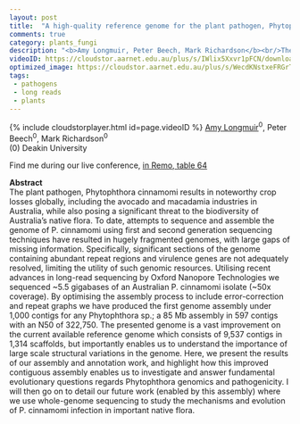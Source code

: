 ```yaml
---
layout: post
title:  "A high-quality reference genome for the plant pathogen, Phytophthora cinnamomi"
comments: true
category: plants_fungi
description: "<b>Amy Longmuir, Peter Beech, Mark Richardson</b><br/>The plant pathogen, Phytophthora cinnamomi results..."
videoID: https://cloudstor.aarnet.edu.au/plus/s/IWlix5Xxvr1pFCN/download
optimized_image: https://cloudstor.aarnet.edu.au/plus/s/WecdKNstxeFRGrT/download
tags:
 - pathogens
 - long reads
 - plants
---
```

{% include cloudstorplayer.html id=page.videoID %}
<u>Amy Longmuir</u><sup>0</sup>, Peter Beech<sup>0</sup>, Mark Richardson<sup>0</sup><br/>
\(0\) Deakin University

Find me during our live conference, [in Remo, table 64](https://remo.co)

<b>Abstract</b><br/>
The plant pathogen, Phytophthora cinnamomi results in noteworthy crop losses globally, including the avocado and macadamia industries in Australia, while also posing a significant threat to the biodiversity of Australia’s native flora. To date, attempts to sequence and assemble the genome of P. cinnamomi using first and second generation sequencing techniques have resulted in hugely fragmented genomes, with large gaps of missing information. Specifically, significant sections of the genome containing abundant repeat regions and virulence genes are not adequately resolved, limiting the utility of such genomic resources. Utilising recent advances in long-read sequencing by Oxford Nanopore Technologies we sequenced ~5.5 gigabases of an Australian P. cinnamomi isolate \(~50x coverage\). By optimising the assembly process to include error-correction and repeat graphs we have produced the first genome assembly under 1,000 contigs for any Phytophthora sp.; a 85 Mb assembly in 597 contigs with an N50 of 322,750. The presented genome is a vast improvement on the current available reference genome which consists of 9,537 contigs in 1,314 scaffolds, but importantly enables us to understand the importance of large scale structural variations in the genome. Here, we present the results of our assembly and annotation work, and highlight how this improved contiguous assembly enables us to investigate and answer fundamental evolutionary questions regards Phytophthora genomics and pathogenicity. I will then go on to detail our future work \(enabled by this assembly\) where we use whole-genome sequencing to study the mechanisms and evolution of P. cinnamomi infection in important native flora.

